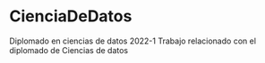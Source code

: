 # CienciaDeDatos
Diplomado en ciencias de datos 2022-1
Trabajo relacionado con el diplomado de Ciencias de datos

